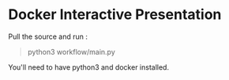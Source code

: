 # Docker Interactive Presentation

Pull the source and run :
> python3 workflow/main.py

You'll need to have python3 and docker installed.
